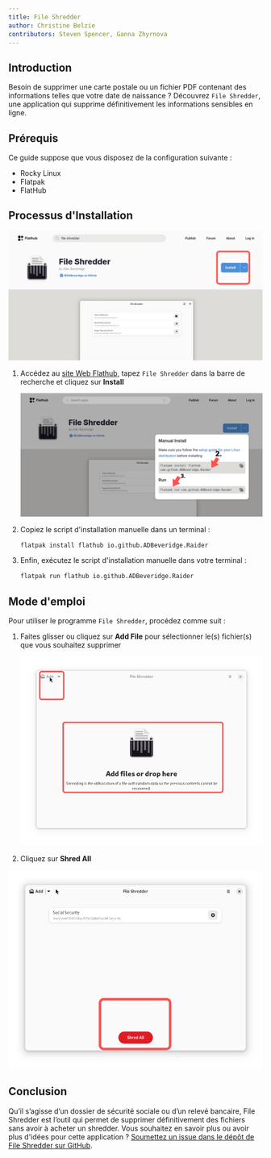 ```yaml
---
title: File Shredder
author: Christine Belzie
contributors: Steven Spencer, Ganna Zhyrnova
---
```


## Introduction

Besoin de supprimer une carte postale ou un fichier PDF contenant des informations telles que votre date de naissance ? Découvrez `File Shredder`, une application qui supprime définitivement les informations sensibles en ligne.

## Prérequis

Ce guide suppose que vous disposez de la configuration suivante :

- Rocky Linux
- Flatpak
- FlatHub

## Processus d'Installation

![Screenshot of the File Shredder app page on FlatHub, showing the blue install button being highlighted by a red rectangle](images/01_file-shredder.png)

1. Accédez au [site Web Flathub](https://flathub.org/), tapez `File Shredder` dans la barre de recherche et cliquez sur **Install**

   ![manual install script and run script](images/file-shredder_install.png)

2. Copiez le script d'installation manuelle dans un terminal :

   ```bash
   flatpak install flathub io.github.ADBeveridge.Raider
   ```

3. Enfin, exécutez le script d'installation manuelle dans votre terminal :

   ```bash
   flatpak run flathub io.github.ADBeveridge.Raider
   ```

## Mode d'emploi

Pour utiliser le programme `File Shredder`, procédez comme suit :

1. Faites glisser ou cliquez sur **Add File** pour sélectionner le(s) fichier(s) que vous souhaitez supprimer

   ![Screenshot of the File Shredder homepage, showing the add drop-down menu and drop here button being highlighted by red rectangles](images/02_file-shredder.png)

2. Cliquez sur **Shred All**

![Screenshot of a file named Social Security appearing on top. At the bottom, there is a red button with the phrase Shred All written in white font and surrounded by a red rectangle](images/03_file-shredder.png)

## Conclusion

Qu’il s’agisse d’un dossier de sécurité sociale ou d’un relevé bancaire, File Shredder est l’outil qui permet de supprimer définitivement des fichiers sans avoir à acheter un shredder. Vous souhaitez en savoir plus ou avoir plus d'idées pour cette application ? [Soumettez un issue dans le dépôt de File Shredder sur GitHub](https://github.com/ADBeveridge/raider/issues).

